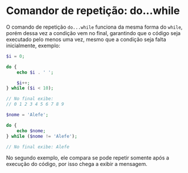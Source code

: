 # Comandor de repetição: do...while

O comando de repetição ```do...while``` funciona da mesma forma do ```while```, porém dessa vez a condição vem no final, garantindo que o código seja executado pelo menos uma vez, mesmo que a condição seja falta inicialmente, exemplo:

```php
$i = 0;

do {
    echo $i . ' ';

    $i++;
} while ($i < 10);

// No final exibe:
// 0 1 2 3 4 5 6 7 8 9

$nome = 'Alefe';

do {
    echo $nome;
} while ($nome != 'Alefe');

// No final exibe: Alefe
```

No segundo exemplo, ele compara se pode repetir somente após a execução do código, por isso chega a exibir a mensagem.
